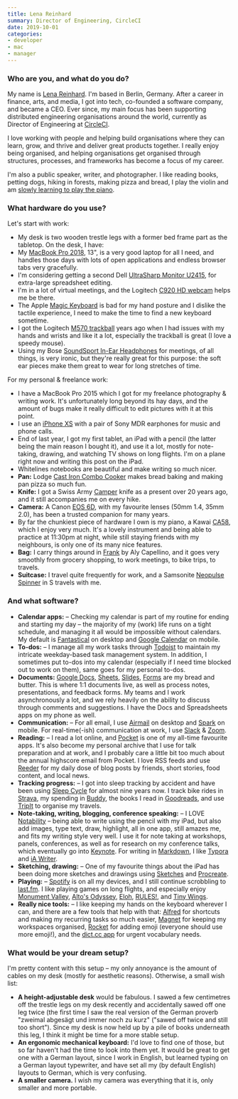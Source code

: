 ```yaml
---
title: Lena Reinhard
summary: Director of Engineering, CircleCI 
date: 2019-10-01
categories:
- developer
- mac
- manager
---
```


### Who are you, and what do you do?

My name is [Lena Reinhard](https://twitter.com/lrnrd "Lena's Twitter account."). I'm based in Berlin, Germany. After a career in finance, arts, and media, I got into tech, co-founded a software company, and became a CEO. Ever since, my main focus has been supporting distributed engineering organisations around the world, currently as Director of Engineering at [CircleCI][]. 

I love working with people and helping build organisations where they can learn, grow, and thrive and deliver great products together. I really enjoy being organised, and helping organisations get organised through structures, processes, and frameworks has become a focus of my career. 

I'm also a public speaker, writer, and photographer. I like reading books, petting dogs, hiking in forests, making pizza and bread, I play the violin and am [slowly learning to play the piano](http://wunder.schoenaberselten.com/2019/03/11/on-practice-and-perfect/ "Lena's post about learning to play piano."). 

### What hardware do you use?

Let's start with work: 

- My desk is two wooden trestle legs with a former bed frame part as the tabletop. On the desk, I have: 
- My [MacBook Pro 2018][macbook-pro], 13", is a very good laptop for all I need, and handles those days with lots of open applications and endless browser tabs very gracefully.
- I'm considering getting a second Dell [UltraSharp Monitor U2415][u2415], for extra-large spreadsheet editing.
- I'm in a lot of virtual meetings, and the Logitech [C920 HD webcam][c920] helps me be there. 
- The Apple [Magic Keyboard][magic-keyboard] is bad for my hand posture and I dislike the tactile experience, I need to make the time to find a new keyboard sometime. 
- I got the Logitech [M570 trackball][wireless-trackball-m570] years ago when I had issues with my hands and wrists and like it a lot, especially the trackball is great (I love a speedy mouse).
- Using my Bose [SoundSport In-Ear Headphones][soundsport-apple] for meetings, of all things, is very ironic, but they're really great for this purpose: the soft ear pieces make them great to wear for long stretches of time. 

For my personal & freelance work: 

- I have a MacBook Pro 2015 which I got for my freelance photography & writing work. It's unfortunately long beyond its hay days, and the amount of bugs make it really difficult to edit pictures with it at this point. 
- I use an [iPhone XS][iphone-xs] with a pair of Sony MDR earphones for music and phone calls.
- End of last year, I got my first tablet, an iPad with a pencil (the latter being the main reason I bought it), and use it a lot, mostly for note-taking, drawing, and watching TV shows on long flights. I'm on a plane right now and writing this post on the iPad. 
- Whitelines notebooks are beautiful and make writing so much nicer. 
- **Pan:** Lodge [Cast Iron Combo Cooker][3.2-quart-cast-iron-combo-cooker] makes bread baking and making pan pizza so much fun.
- **Knife:** I got a Swiss Army [Camper][] knife as a present over 20 years ago, and it still accompanies me on every hike. 
- **Camera:** A Canon [EOS 6D][eos-6d], with my favourite lenses (50mm 1.4, 35mm 2.0), has been a trusted companion for many years. 
- By far the chunkiest piece of hardware I own is my piano, a Kawai [CA58][], which I enjoy very much. It's a lovely instrument and being able to practice at 11:30pm at night, while still staying friends with my neighbours, is only one of its many nice features. 
- **Bag:** I carry things around in [Frank][] by Aly Capellino, and it goes very smoothly from grocery shopping, to work meetings, to bike trips, to travels. 
- **Suitcase:** I travel quite frequently for work, and a Samsonite [Neopulse Spinner][neopulse-spinner] in S travels with me. 

### And what software?

- **Calendar apps:** – Checking my calendar is part of my routine for ending and starting my day – the majority of my (work) life runs on a tight schedule, and managing it all would be impossible without calendars. My default is [Fantastical][] on desktop and [Google Calendar][google-calendar-ios] on mobile. 
- **To-dos:** – I manage all my work tasks through [Todoist][] to maintain my intricate weekday-based task management system. In addition, I sometimes put to-dos into my calendar (especially if I need time blocked out to work on them), same goes for my personal to-dos. 
- **Documents:** [Google Docs][google-docs], [Sheets][google-sheets], [Slides][google-slides], [Forms][google-forms] are my bread and butter. This is where 1:1 documents live, as well as process notes, presentations, and feedback forms. My teams and I work asynchronously a lot, and we rely heavily on the ability to discuss through comments and suggestions. I have the Docs and Spreadsheets apps on my phone as well. 
- **Communication:** – For all email, I use [Airmail][] on desktop and [Spark][spark-ios] on mobile. For real-time(-ish) communication at work, I use [Slack][] & [Zoom][]. 
- **Reading:** – I read a lot online, and [Pocket][] is one of my all-time favourite apps. It's also become my personal archive that I use for talk preparation and at work, and I probably care a little bit too much about the annual highscore email from Pocket. I love RSS feeds and use [Reeder][] for my daily dose of blog posts by friends, short stories, food content, and local news. 
- **Tracking progress:** – I got into sleep tracking by accident and have been using [Sleep Cycle][sleep-cycle-ios] for almost nine years now. I track bike rides in [Strava][], my spending in [Buddy][buddy-ios], the books I read in [Goodreads][], and use [TripIt][] to organise my travels.
- **Note-taking, writing, blogging, conference speaking:** – I LOVE [Notability][notability-ios] – being able to write using the pencil with my iPad, but also add images, type text, draw, highlight, all in one app, still amazes me, and fits my writing style very well. I use it for note taking at workshops, panels, conferences, as well as for research on my conference talks, which eventually go into [Keynote][]. For writing in [Markdown][], I like [Typora][] and [iA Writer][ia-writer].  
- **Sketching, drawing:** – One of my favourite things about the iPad has been doing more sketches and drawings using [Sketches][tayasui-sketches-ios] and [Procreate][procreate-ios]. 
- **Playing:** – [Spotify][] is on all my devices, and I still continue scrobbling to [last.fm][]. I like playing games on long flights, and especially enjoy [Monument Valley][monument-valley-ios], [Alto's Odyssey][altos-odyssey-ios], [Eloh][eloh-ios], [RULES!][rules-ios], and [Tiny Wings][tiny-wings-ios]. 
- **Really nice tools:** – I like keeping my hands on the keyboard wherever I can, and there are a few tools that help with that: [Alfred][] for shortcuts and making my recurring tasks so much easier, [Magnet][] for keeping my workspaces organised, [Rocket][] for adding emoji (everyone should use more emoji!), and the [dict.cc app][dict.cc-ios] for urgent vocabulary needs.

### What would be your dream setup?

I'm pretty content with this setup – my only annoyance is the amount of cables on my desk (mostly for aesthetic reasons). Otherwise, a small wish list:

- **A height-adjustable desk** would be fabulous. I sawed a few centimetres off the trestle legs on my desk recently and accidentally sawed off one leg twice (the first time I saw the real version of the German proverb "zweimal abgesägt und immer noch zu kurz" ("sawed off twice and still too short"). Since my desk is now held up by a pile of books underneath this leg, I think it might be time for a more stable setup. 
- **An ergonomic mechanical keyboard:** I'd love to find one of those, but so far haven't had the time to look into them yet. It would be great to get one with a German layout, since I work in English, but learned typing on a German layout typewriter, and have set all my (by default English) layouts to German, which is very confusing. 
- **A smaller camera.** I wish my camera was everything that it is, only smaller and more portable.

[3.2-quart-cast-iron-combo-cooker]: https://shop.lodgemfg.com/deep-skillets/3-quart-cast-iron-combo-cooker.asp "A skillet/frypan."
[airmail]: http://airmailapp.com/ "A mail client for the Mac."
[alfred]: https://www.alfredapp.com/ "A launcher app for the Mac."
[altos-odyssey-ios]: https://apps.apple.com/us/app/altos-odyssey/id1182456409 "An adventure game."
[buddy-ios]: https://apps.apple.com/us/app/buddy-easy-budgeting/id936422955 "A budgeting app."
[c920]: https://www.logitech.com/en-us/product/hd-pro-webcam-c920 "A webcam."
[ca58]: https://kawaius.com/product/ca58/ "A digital piano."
[camper]: https://www.swissarmy.com/us/en/Products/Swiss-Army-Knives/Medium-Pocket-Knives/Camper/p/1.3613 "A multi-use pocket knife."
[circleci]: https://circleci.com/ "A continuous delivery service."
[dict.cc-ios]: https://apps.apple.com/us/app/dict-cc-dictionary/id327732352 "A dictionary app."
[eloh-ios]: https://apps.apple.com/us/app/eloh/id1406382064 "A puzzle game."
[eos-6d]: https://en.wikipedia.org/wiki/Canon_EOS_6D "A 20.2 megapixel DSLR."
[fantastical]: https://flexibits.com/fantastical "A calendaring app for the Mac."
[frank]: https://www.allycapellino.co.uk/products/frank-large-waxed-cotton-utility-rucksack-in-chalky-pink "A rucksack."
[goodreads]: https://www.goodreads.com/ "A service for tracking the book you've read."
[google-calendar-ios]: https://itunes.apple.com/us/app/google-calendar/id909319292 "An app for the calendar service."
[google-docs]: https://en.wikipedia.org/wiki/Google_Docs "A web-based office suite."
[google-forms]: https://www.google.com/forms/about/ "A service for creating surveys."
[google-sheets]: https://www.google.com/sheets/about/ "Online spreadsheet software."
[google-slides]: https://www.google.com/slides/about/ "Web-based presentation software."
[ia-writer]: https://ia.net/writer/updates/ia-writer-for-mac "A full-screen writing tool for the Mac."
[iphone-xs]: https://en.wikipedia.org/wiki/IPhone_XS "A 5.8 inch iOS phone."
[keynote]: https://www.apple.com/keynote/ "Presentation software for the Mac."
[last.fm]: https://www.last.fm/ "An online radio/tool for tracking your listening habits."
[macbook-pro]: https://www.apple.com/macbook-pro/ "A laptop."
[magic-keyboard]: https://en.wikipedia.org/wiki/Magic_Keyboard "A wireless keyboard."
[magnet]: https://magnet.crowdcafe.com/ "Mac software for organising windows."
[markdown]: https://daringfireball.net/projects/markdown/ "An email-like format for marking up text."
[monument-valley-ios]: https://itunes.apple.com/us/app/monument-valley/id728293409 "A pretty puzzle/adventure game."
[neopulse-spinner]: https://shop.samsonite.com/luggage/carry-on-luggage/samsonite-neopulse-20-spinner/74416XXXX.html?dwvar_74416XXXX_color=744161541&cgidmaster=neopulse "A suitcase."
[notability-ios]: https://itunes.apple.com/us/app/notability/id360593530 "A note-taking app."
[pocket]: https://getpocket.com/ "A service for storing links to look at later on."
[procreate-ios]: https://itunes.apple.com/us/app/procreate/id425073498 "A powerful illustration app."
[reeder]: http://madeatgloria.com/brewery/silvio/reeder "A feed client for the Mac."
[rocket]: https://matthewpalmer.net/rocket/ "An emoji finder tool for the Mac."
[rules-ios]: https://rulesgame.net/ "A puzzle game."
[slack]: https://slack.com/ "A collaboration service."
[sleep-cycle-ios]: https://itunes.apple.com/us/app/sleep-cycle-alarm-clock/id320606217 "A sleep tracking and analysis app."
[soundsport-apple]: https://www.bose.com/products/headphones/earphones/soundsport-in-ear-headphones-apple-devices.html "In-ear headphones for Apple devices."
[spark-ios]: https://apps.apple.com/us/app/spark-email-app-by-readdle/id997102246 "An email client."
[spotify]: https://www.spotify.com/us/ "A music streaming service."
[strava]: https://www.strava.com/ "A running/cycling tracking and performance service."
[tayasui-sketches-ios]: https://apps.apple.com/us/app/tayasui-sketches/id641900855 "A drawing app."
[tiny-wings-ios]: https://apps.apple.com/us/app/tiny-wings/id417817520 "An adventure game where you play as a bird."
[todoist]: https://todoist.com/ "A to-do service."
[tripit]: https://www.tripit.com/ "A travel planning web service."
[typora]: https://typora.io/ "A web-based Markdown editor."
[u2415]: https://www.dell.com/en-us/work/shop/cty/dell-24-ultrasharp-monitor-u2415/spd/dell-u2415 "A 24.1 inch LCD monitor."
[wireless-trackball-m570]: https://www.logitech.com/en-us/product/wireless-trackball-m570 "A wireless trackball."
[zoom]: https://web.archive.org/web/20200914231305/http://www.logicalshift.demon.co.uk/mac/zoom.html "A Mac app to play interactive fiction."
